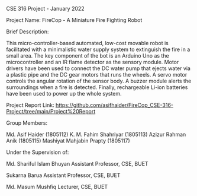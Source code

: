 CSE 316 Project - January 2022

Project Name: FireCop - A Miniature Fire Fighting Robot


Brief Description: 

This micro-controller-based automated, low-cost movable robot is facilitated with a minimalistic water supply system to extinguish the fire in a small area. The key component of the bot is an Arduino Uno as the microcontroller and an IR flame detector as the sensory module. Motor drivers have been used to connect the DC water pump that ejects water via a plastic pipe and the DC gear motors that runs the wheels. A servo motor controls the angular rotation of the sensor body. A buzzer module alerts the surroundings when a fire is detected. Finally, rechargeable Li-ion batteries have been used to power up the whole system. 


Project Report Link: https://github.com/asifhaider/FireCop_CSE-316-Project/tree/main/Project%20Report


Group Members: 

Md. Asif Haider (1805112)
K. M. Fahim Shahriyar (1805113)
Azizur Rahman Anik (1805115)
Mashiyat Mahjabin Prapty (1805117)


Under the Supervision of:

Md. Shariful Islam Bhuyan 
Assistant Professor, CSE, BUET

Sukarna Barua
Assistant Professor, CSE, BUET

Md. Masum Mushfiq
Lecturer, CSE, BUET
